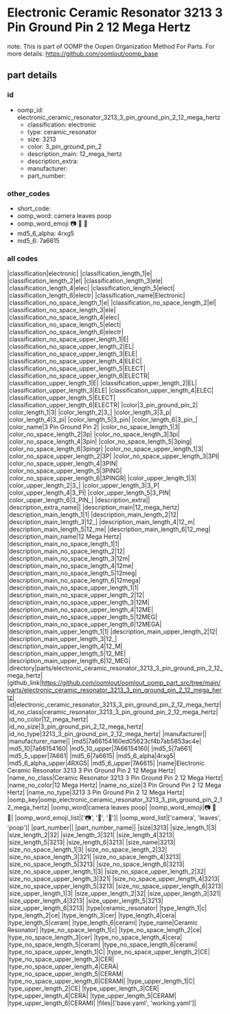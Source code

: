# Electronic Ceramic Resonator 3213 3 Pin Ground Pin 2 12 Mega Hertz  

note: This is part of OOMP the Oopen Organization Method For Parts. For more details: https://github.com/oomlout/oomp_base

##  part details





### id
* oomp_id: electronic_ceramic_resonator_3213_3_pin_ground_pin_2_12_mega_hertz
  * classification: electronic
  * type: ceramic_resonator
  * size: 3213
  * color: 3_pin_ground_pin_2
  * description_main: 12_mega_hertz
  * description_extra: 
  * manufacturer: 
  * part_number: 

### other_codes
* short_code: 
* oomp_word: camera leaves poop
* oomp_word_emoji :camera: :leaves: :poop:
* md5_6_alpha: 4rxg5
* md5_6: 7a6615

### all codes 
|classification|electronic|
|classification_length_1|e|
|classification_length_2|el|
|classification_length_3|ele|
|classification_length_4|elec|
|classification_length_5|elect|
|classification_length_6|electr|
|classification_name|Electronic|
|classification_no_space_length_1|e|
|classification_no_space_length_2|el|
|classification_no_space_length_3|ele|
|classification_no_space_length_4|elec|
|classification_no_space_length_5|elect|
|classification_no_space_length_6|electr|
|classification_no_space_upper_length_1|E|
|classification_no_space_upper_length_2|EL|
|classification_no_space_upper_length_3|ELE|
|classification_no_space_upper_length_4|ELEC|
|classification_no_space_upper_length_5|ELECT|
|classification_no_space_upper_length_6|ELECTR|
|classification_upper_length_1|E|
|classification_upper_length_2|EL|
|classification_upper_length_3|ELE|
|classification_upper_length_4|ELEC|
|classification_upper_length_5|ELECT|
|classification_upper_length_6|ELECTR|
|color|3_pin_ground_pin_2|
|color_length_1|3|
|color_length_2|3_|
|color_length_3|3_p|
|color_length_4|3_pi|
|color_length_5|3_pin|
|color_length_6|3_pin_|
|color_name|3 Pin Ground Pin 2|
|color_no_space_length_1|3|
|color_no_space_length_2|3p|
|color_no_space_length_3|3pi|
|color_no_space_length_4|3pin|
|color_no_space_length_5|3ping|
|color_no_space_length_6|3pingr|
|color_no_space_upper_length_1|3|
|color_no_space_upper_length_2|3P|
|color_no_space_upper_length_3|3PI|
|color_no_space_upper_length_4|3PIN|
|color_no_space_upper_length_5|3PING|
|color_no_space_upper_length_6|3PINGR|
|color_upper_length_1|3|
|color_upper_length_2|3_|
|color_upper_length_3|3_P|
|color_upper_length_4|3_PI|
|color_upper_length_5|3_PIN|
|color_upper_length_6|3_PIN_|
|description_extra||
|description_extra_name||
|description_main|12_mega_hertz|
|description_main_length_1|1|
|description_main_length_2|12|
|description_main_length_3|12_|
|description_main_length_4|12_m|
|description_main_length_5|12_me|
|description_main_length_6|12_meg|
|description_main_name|12 Mega Hertz|
|description_main_no_space_length_1|1|
|description_main_no_space_length_2|12|
|description_main_no_space_length_3|12m|
|description_main_no_space_length_4|12me|
|description_main_no_space_length_5|12meg|
|description_main_no_space_length_6|12mega|
|description_main_no_space_upper_length_1|1|
|description_main_no_space_upper_length_2|12|
|description_main_no_space_upper_length_3|12M|
|description_main_no_space_upper_length_4|12ME|
|description_main_no_space_upper_length_5|12MEG|
|description_main_no_space_upper_length_6|12MEGA|
|description_main_upper_length_1|1|
|description_main_upper_length_2|12|
|description_main_upper_length_3|12_|
|description_main_upper_length_4|12_M|
|description_main_upper_length_5|12_ME|
|description_main_upper_length_6|12_MEG|
|directory|parts/electronic_ceramic_resonator_3213_3_pin_ground_pin_2_12_mega_hertz|
|github_link|https://github.com/oomlout/oomlout_oomp_part_src/tree/main/parts/electronic_ceramic_resonator_3213_3_pin_ground_pin_2_12_mega_hertz|
|id|electronic_ceramic_resonator_3213_3_pin_ground_pin_2_12_mega_hertz|
|id_no_class|ceramic_resonator_3213_3_pin_ground_pin_2_12_mega_hertz|
|id_no_color|12_mega_hertz|
|id_no_size|3_pin_ground_pin_2_12_mega_hertz|
|id_no_type|3213_3_pin_ground_pin_2_12_mega_hertz|
|manufacturer||
|manufacturer_name||
|md5|7a66154160ed05623cf4b7ab5853ac4e|
|md5_10|7a66154160|
|md5_10_upper|7A66154160|
|md5_5|7a661|
|md5_5_upper|7A661|
|md5_6|7a6615|
|md5_6_alpha|4rxg5|
|md5_6_alpha_upper|4RXG5|
|md5_6_upper|7A6615|
|name|Electronic Ceramic Resonator 3213 3 Pin Ground Pin 2 12 Mega Hertz|
|name_no_class|Ceramic Resonator 3213 3 Pin Ground Pin 2 12 Mega Hertz|
|name_no_color|12 Mega Hertz|
|name_no_size|3 Pin Ground Pin 2 12 Mega Hertz|
|name_no_type|3213 3 Pin Ground Pin 2 12 Mega Hertz|
|oomp_key|oomp_electronic_ceramic_resonator_3213_3_pin_ground_pin_2_12_mega_hertz|
|oomp_word|camera leaves poop|
|oomp_word_emoji|:camera: :leaves: :poop:|
|oomp_word_emoji_list|[':camera:', ':leaves:', ':poop:']|
|oomp_word_list|['camera', 'leaves', 'poop']|
|part_number||
|part_number_name||
|size|3213|
|size_length_1|3|
|size_length_2|32|
|size_length_3|321|
|size_length_4|3213|
|size_length_5|3213|
|size_length_6|3213|
|size_name|3213|
|size_no_space_length_1|3|
|size_no_space_length_2|32|
|size_no_space_length_3|321|
|size_no_space_length_4|3213|
|size_no_space_length_5|3213|
|size_no_space_length_6|3213|
|size_no_space_upper_length_1|3|
|size_no_space_upper_length_2|32|
|size_no_space_upper_length_3|321|
|size_no_space_upper_length_4|3213|
|size_no_space_upper_length_5|3213|
|size_no_space_upper_length_6|3213|
|size_upper_length_1|3|
|size_upper_length_2|32|
|size_upper_length_3|321|
|size_upper_length_4|3213|
|size_upper_length_5|3213|
|size_upper_length_6|3213|
|type|ceramic_resonator|
|type_length_1|c|
|type_length_2|ce|
|type_length_3|cer|
|type_length_4|cera|
|type_length_5|ceram|
|type_length_6|cerami|
|type_name|Ceramic Resonator|
|type_no_space_length_1|c|
|type_no_space_length_2|ce|
|type_no_space_length_3|cer|
|type_no_space_length_4|cera|
|type_no_space_length_5|ceram|
|type_no_space_length_6|cerami|
|type_no_space_upper_length_1|C|
|type_no_space_upper_length_2|CE|
|type_no_space_upper_length_3|CER|
|type_no_space_upper_length_4|CERA|
|type_no_space_upper_length_5|CERAM|
|type_no_space_upper_length_6|CERAMI|
|type_upper_length_1|C|
|type_upper_length_2|CE|
|type_upper_length_3|CER|
|type_upper_length_4|CERA|
|type_upper_length_5|CERAM|
|type_upper_length_6|CERAMI|
|files|['base.yaml', 'working.yaml']|
